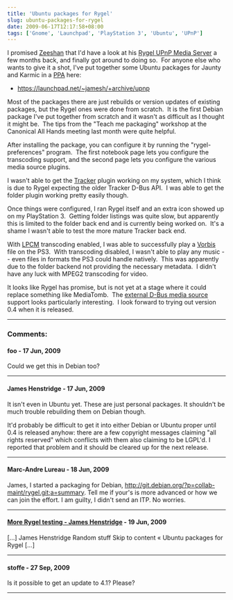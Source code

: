 ```yaml
---
title: 'Ubuntu packages for Rygel'
slug: ubuntu-packages-for-rygel
date: 2009-06-17T12:17:58+08:00
tags: ['Gnome', 'Launchpad', 'PlayStation 3', 'Ubuntu', 'UPnP']
---
```


I promised [Zeeshan](http://zee-nix.blogspot.com/) that I\'d have a look
at his [Rygel UPnP Media Server](http://live.gnome.org/Rygel) a few
months back, and finally got around to doing so.  For anyone else who
wants to give it a shot, I\'ve put together some Ubuntu packages for
Jaunty and Karmic in a [PPA](https://help.launchpad.net/Packaging/PPA)
here:

-   <https://launchpad.net/~jamesh/+archive/upnp>

Most of the packages there are just rebuilds or version updates of
existing packages, but the Rygel ones were done from scratch.  It is the
first Debian package I\'ve put together from scratch and it wasn\'t as
difficult as I thought it might be.  The tips from the \"Teach me
packaging\" workshop at the Canonical All Hands meeting last month were
quite helpful.

After installing the package, you can configure it by running the
\"rygel-preferences\" program.  The first notebook page lets you
configure the transcoding support, and the second page lets you
configure the various media source plugins.

I wasn\'t able to get the [Tracker](http://projects.gnome.org/tracker/)
plugin working on my system, which I think is due to Rygel expecting the
older Tracker D-Bus API.  I was able to get the folder plugin working
pretty easily though.

Once things were configured, I ran Rygel itself and an extra icon showed
up on my PlayStation 3.  Getting folder listings was quite slow, but
apparently this is limited to the folder back end and is currently being
worked on.  It\'s a shame I wasn\'t able to test the more mature Tracker
back end.

With
[LPCM](http://en.wikipedia.org/wiki/Linear_pulse_code_modulation "Linear pulse code modulation")
transcoding enabled, I was able to successfully play a
[Vorbis](http://xiph.org/vorbis/) file on the PS3.  With transcoding
disabled, I wasn\'t able to play any music \-- even files in formats the
PS3 could handle natively.  This was apparently due to the folder
backend not providing the necessary metadata.  I didn\'t have any luck
with MPEG2 transcoding for video.

It looks like Rygel has promise, but is not yet at a stage where it
could replace something like MediaTomb.  The [external D-Bus media
source](http://live.gnome.org/Rygel/MediaServerSpec) support looks
particularly interesting.  I look forward to trying out version 0.4 when
it is released.

---
### Comments:
#### foo - <time datetime="2009-06-17 14:13:55">17 Jun, 2009</time>

Could we get this in Debian too?

---
#### James Henstridge - <time datetime="2009-06-17 14:39:13">17 Jun, 2009</time>

It isn\'t even in Ubuntu yet. These are just personal packages. It
shouldn\'t be much trouble rebuilding them on Debian though.

It\'d probably be difficult to get it into either Debian or Ubuntu
proper until 0.4 is released anyhow: there are a few copyright messages
claiming \"all rights reserved\" which conflicts with them also claiming
to be LGPL\'d. I reported that problem and it should be cleared up for
the next release.

---
#### Marc-Andre Lureau - <time datetime="2009-06-18 03:07:36">18 Jun, 2009</time>

James, I started a packaging for Debian,
http://git.debian.org/?p=collab-maint/rygel.git;a=summary. Tell me if
your\'s is more advanced or how we can join the effort. I am guilty, I
didn\'t send an ITP. No worries.

---
#### [More Rygel testing - James Henstridge](more-rygel-testing.md) - <time datetime="2009-06-19 00:06:45">19 Jun, 2009</time>

\[\...\] James Henstridge Random stuff Skip to content « Ubuntu packages
for Rygel \[\...\]

---
#### stoffe - <time datetime="2009-09-27 18:27:48">27 Sep, 2009</time>

Is it possible to get an update to 4.1? Please?

---
